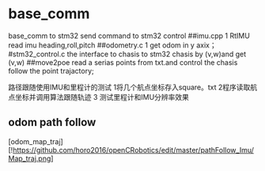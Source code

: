 # base_comm
base_comm to stm32
send command  to stm32 control 
##imu.cpp
1 RtIMU read imu heading,roll,pitch
##odometry.c
1 get odom in y axix；
#stm32_control.c  the interface to chasis
to stm32 chasis by (v,w)and get (v,w)
##move2poe
read a serias points from txt.and control the chasis
follow the point trajactory; 

路径跟随使用IMU和里程计的测试
1将几个航点坐标存入square。txt
2程序读取航点坐标并调用算法跟随轨迹
3 测试里程计和IMU分辨率效果
## odom path follow
[odom_map_traj][!https://github.com/horo2016/openCRobotics/edit/master/pathFollow_Imu/Map_traj.png]
